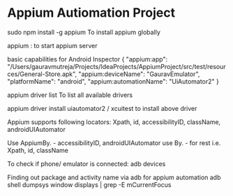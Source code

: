 # Appium Autiomation Project
sudo npm install -g appium
To install appium globally

appium : to start appium server

basic capabilities for Android Inspector
{
"appium:app": "/Users/gauravmutreja/Projects/IdeaProjects/AppiumProject/src/test/resources/General-Store.apk",
"appium:deviceName": "GauravEmulator",
"platformName": "android",
"appium:automationName": "UiAutomator2"
}

appium driver list
To list all available drivers

appium driver install uiautomator2 / xcuitest
to install above driver

Appium supports following locators:
Xpath, id, accessibilityID, className, androidUIAutomator

Use AppiumBy. - accessibilityID, androidUIAutomator
use By. - for rest i.e. Xpath, id, className

To check if phone/ emulator is connected:
adb devices

Finding out package and activity name via adb for appium automation
adb shell dumpsys window displays | grep -E mCurrentFocus